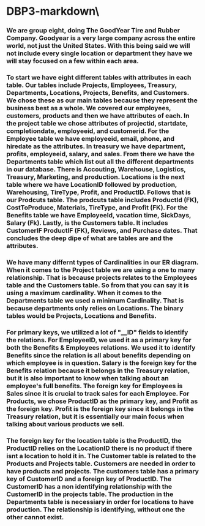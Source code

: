 # DBP3-markdown\
 ### We are group eight, doing The GoodYear Tire and Rubber Company. Goodyear is a very large company across the entire world, not just the United States. With this being said we will not include every single location or department they have we will stay focused on a few within each area. 
### To start we have eight different tables with attributes in each table. Our tables include Projects, Employees, Treasury, Departments, Locations, Projects, Benefits, and Customers.  We chose these as our main tables because they represent the business best as a whole. We covered our employees, customers, products and then we have attributes of each. In the project table we chose attributes of projectid, startdate, completiondate, employeeid, and customerid. For the Employee table we have employeeid, email, phone, and hiredate as the attributes. In treasury we have department, profits, employeeid, salary, and sales. From there we have the Departments table which list out all the different departments in our database. There is Accouting, Warehouse, Logistics, Treasury, Marketing, and production. Locations is the next table where we have LocationID followed by production, Warehousing, TireType, Profit, and ProductID. Follows that is our Prodcuts table. The prodcuts table includes ProductId (FK), CostToProduce, Materials, TireType, and Profit (FK). For the Benefits table we have EmployeeId, vacation time, SickDays, Salary (Fk). Lastly, is the Customers table. It includes CustomerIF ProductIF (FK), Reviews, and Purchase dates. That concludes the deep dipe of what are tables are and the attributes.
### We have many differnt types of Cardinalities in our ER diagram. When it comes to the Project table we are using a one to many relationship. That is because projects relates to the Employees table and the Customers table. So from that you can say it is using a maximum cardinality. When it comes to the Departments table we used a minimum Cardinality. That is because departments only relies on Locations. The binary tables would be Projects, Locations and Benefits.    
### For primary keys, we utilized a lot of "__ID" fields to identify the relations. For EmployeeID, we used it as a primary key for both the Benefits & Employees relations. We used it to identify Benefits since the relation is all about benefits depending on which employee is in question. Salary is the foreign key for the Benefits relation because it belongs in the Treasury relation, but it is also important to know when talking about an employee's full benefits. The foreign key for Employees is Sales since it is crucial to track sales for each Employee. For Products, we chose ProductID as the primary key, and Profit as the foreign key. Profit is the foreign key since it belongs in the Treasury relation, but it is essentially our main focus when talking about various products we sell. 
### The foreign key for the location table is the ProductID, the ProductID relies on the LocationID there is no product if there isnt a location to hold it in. The Customer table is related to the Products and Projects table. Customers are needed in order to have products and projects. The customers table has a primary key of CustomerID and a foreign key of ProductID. The CustomerID has a non identifying relationship with the CustomerID in the projects table. The production in the Departments table is necessiary in order for locations to have production. The relationship is identifying, without one the other cannot exist.
